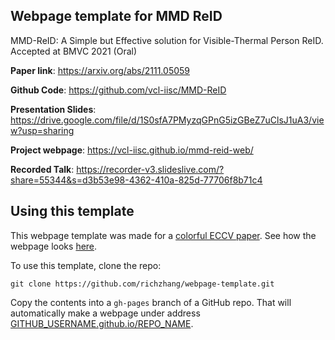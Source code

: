 ## <b>Webpage template for MMD ReID</b>

MMD-ReID: A Simple but Effective solution for Visible-Thermal Person ReID. Accepted at BMVC 2021 (Oral)

<!-- [Paper Link](https://arxiv.org/abs/2111.05059), [Code](https://github.com/vcl-iisc/MMD-ReID), [Slides](https://drive.google.com/file/d/1S0sfA7PMyzqGPnG5izGBeZ7uClsJ1uA3/view?usp=sharing), [Project page](https://vcl-iisc.github.io/mmd-reid-web/), [Recorded Talk](https://recorder-v3.slideslive.com/?share=55344&s=d3b53e98-4362-410a-825d-77706f8b71c4)
 -->
 
**Paper link**: https://arxiv.org/abs/2111.05059

**Github Code**: https://github.com/vcl-iisc/MMD-ReID

**Presentation Slides**: https://drive.google.com/file/d/1S0sfA7PMyzqGPnG5izGBeZ7uClsJ1uA3/view?usp=sharing

**Project webpage**: https://vcl-iisc.github.io/mmd-reid-web/

**Recorded Talk**: https://recorder-v3.slideslive.com/?share=55344&s=d3b53e98-4362-410a-825d-77706f8b71c4



## Using this template

This webpage template was made for a [colorful ECCV paper](http://richzhang.github.io/colorization/). See how the webpage looks [here](https://richzhang.github.io/webpage-template).

To use this template, clone the repo:

```
git clone https://github.com/richzhang/webpage-template.git
```

Copy the contents into a `gh-pages` branch of a GitHub repo. That will automatically make a webpage under address [GITHUB_USERNAME.github.io/REPO_NAME](GITHUB_USERNAME.github.io/REPO_NAME).
